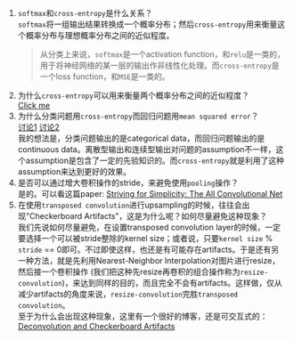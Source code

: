 1. `softmax`和`cross-entropy`是什么关系？  
`softmax`将一组输出结果转换成一个概率分布；然后`cross-entropy`用来衡量这个概率分布与理想概率分布之间的近似程度。
    > 从分类上来说，`softmax`是一个activation function，和`relu`是一类的，用于将神经网络的某一层的输出作非线性化处理。而`cross-entropy`是一个loss function，和`MSE`是一类的。
2. 为什么`cross-entropy`可以用来衡量两个概率分布之间的近似程度？  
[Click me](http://rdipietro.github.io/friendly-intro-to-cross-entropy-loss/)
3. 为什么分类问题用`cross-entropy`而回归问题用`mean squared error`？  
[讨论1](https://www.reddit.com/r/MachineLearning/comments/3ne2p7/crossentropy_vs_mean_square_error/)
[讨论2](https://jamesmccaffrey.wordpress.com/2013/11/05/why-you-should-use-cross-entropy-error-instead-of-classification-error-or-mean-squared-error-for-neural-network-classifier-training/)  
我的想法是，分类问题输出的是categorical data，而回归问题输出的是continuous data。离散型输出和连续型输出对问题的assumption不一样，这个assumption是包含了一定的先验知识的。而`cross-entropy`就是利用了这种assumption来达到更好的效果。
4. 是否可以通过增大卷积操作的stride，来避免使用`pooling`操作？  
是的。可以看这篇paper: [Striving for Simplicity: The All Convolutional Net](https://arxiv.org/abs/1412.6806)  
5. 在使用`transposed convolution`进行upsampling的时候，往往会出现"Checkerboard Artifacts"，这是为什么呢？如何尽量避免这种现象？  
我们先说如何尽量避免，在设置transposed convolution layer的时候，一定要选择一个可以被stride整除的kernel size；或者说，只要`kernel size` % `stride` == 0即可。不过即使这样，也还是有可能存在artifacts。于是还有另一种方法，就是先利用Nearest-Neighbor Interpolation对图片进行resize，然后接一个卷积操作 (我们把这种先resize再卷积的组合操作称为`resize-convolution`)，来达到同样的目的，而且完全不会有artifacts。这样做，仅从减少artifacts的角度来说，`resize-convolution`完胜`transposed convolution`。  
至于为什么会出现这种现象，这里有一个很好的博客，还是可交互式的： [Deconvolution and Checkerboard Artifacts](https://distill.pub/2016/deconv-checkerboard/)  
